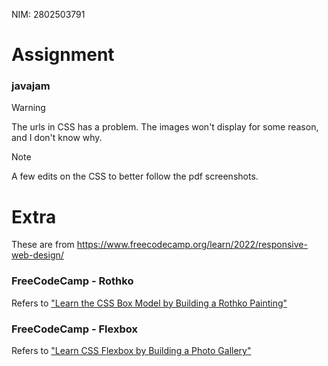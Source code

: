 NIM: 2802503791

# Assignment
### javajam
> [!WARNING]
> The urls in CSS has a problem. The images won't display for some reason, and I don't know why.

> [!NOTE]
> A few edits on the CSS to better follow the pdf screenshots.

# Extra
These are from https://www.freecodecamp.org/learn/2022/responsive-web-design/
### FreeCodeCamp - Rothko
Refers to <a href="https://www.freecodecamp.org/learn/2022/responsive-web-design/learn-the-css-box-model-by-building-a-rothko-painting">"Learn the CSS Box Model by Building a Rothko Painting"</a>
### FreeCodeCamp - Flexbox
Refers to <a href=https://www.freecodecamp.org/learn/2022/responsive-web-design/learn-css-flexbox-by-building-a-photo-gallery>"Learn CSS Flexbox by Building a Photo Gallery"</a>